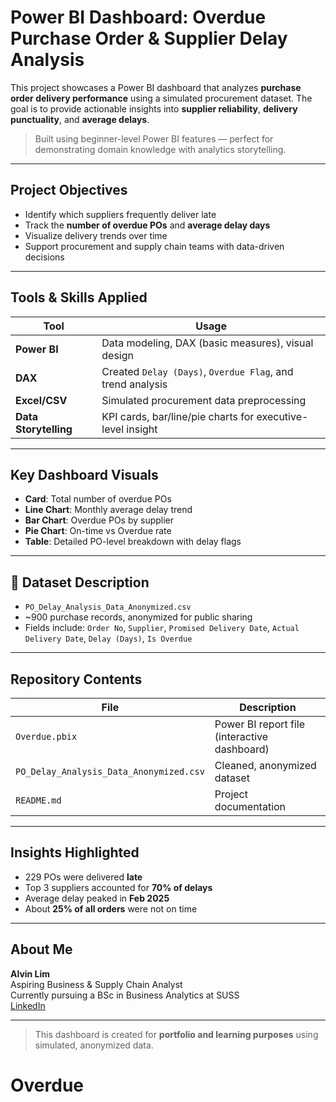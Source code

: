 # Power BI Dashboard: Overdue Purchase Order & Supplier Delay Analysis

This project showcases a Power BI dashboard that analyzes **purchase order delivery performance** using a simulated procurement dataset. The goal is to provide actionable insights into **supplier reliability**, **delivery punctuality**, and **average delays**.

> Built using beginner-level Power BI features — perfect for demonstrating domain knowledge with analytics storytelling.

---

## Project Objectives
- Identify which suppliers frequently deliver late
- Track the **number of overdue POs** and **average delay days**
- Visualize delivery trends over time
- Support procurement and supply chain teams with data-driven decisions

---

## Tools & Skills Applied
| Tool | Usage |
|------|-------|
| **Power BI** | Data modeling, DAX (basic measures), visual design |
| **DAX** | Created `Delay (Days)`, `Overdue Flag`, and trend analysis |
| **Excel/CSV** | Simulated procurement data preprocessing |
| **Data Storytelling** | KPI cards, bar/line/pie charts for executive-level insight |

---

## Key Dashboard Visuals
- **Card**: Total number of overdue POs
- **Line Chart**: Monthly average delay trend
- **Bar Chart**: Overdue POs by supplier
- **Pie Chart**: On-time vs Overdue rate
- **Table**: Detailed PO-level breakdown with delay flags

---

## 🧾 Dataset Description
- `PO_Delay_Analysis_Data_Anonymized.csv`
- ~900 purchase records, anonymized for public sharing
- Fields include: `Order No`, `Supplier`, `Promised Delivery Date`, `Actual Delivery Date`, `Delay (Days)`, `Is Overdue`

---

## Repository Contents
| File | Description |
|------|-------------|
| `Overdue.pbix` | Power BI report file (interactive dashboard) |
| `PO_Delay_Analysis_Data_Anonymized.csv` | Cleaned, anonymized dataset |
| `README.md` | Project documentation |

---

## Insights Highlighted
- 229 POs were delivered **late**
- Top 3 suppliers accounted for **70% of delays**
- Average delay peaked in **Feb 2025**
- About **25% of all orders** were not on time

---

## About Me

**Alvin Lim**  
Aspiring Business & Supply Chain Analyst  
Currently pursuing a BSc in Business Analytics at SUSS  
[LinkedIn](https://www.linkedin.com/in/alvinlimm)

---

> This dashboard is created for **portfolio and learning purposes** using simulated, anonymized data.

# Overdue
